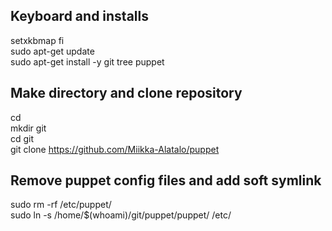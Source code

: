 ## Keyboard and installs
setxkbmap fi  
sudo apt-get update  
sudo apt-get install -y git tree puppet  

## Make directory and clone repository
cd  
mkdir git  
cd git  
git clone https://github.com/Miikka-Alatalo/puppet  

## Remove puppet config files and add soft symlink
sudo rm -rf /etc/puppet/  
sudo ln -s /home/$(whoami)/git/puppet/puppet/ /etc/  

